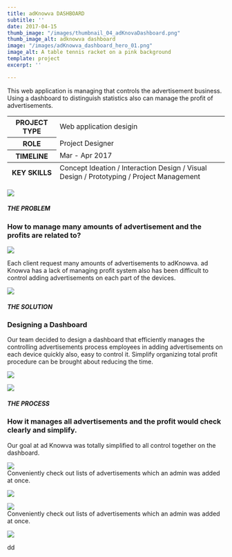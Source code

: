 ```yaml
---
title: adKnowva DASHBOARD
subtitle: ''
date: 2017-04-15
thumb_image: "/images/thumbnail_04_adKnovaDashboard.png"
thumb_image_alt: adknowva dashboard
image: "/images/adKnowva_dashboard_hero_01.png"
image_alt: A table tennis racket on a pink background
template: project
excerpt: ''

---
```

This web application is managing that controls the advertisement business. Using a dashboard to distinguish statistics also can manage the profit of advertisements.  
  
<table>
<thead>    
</thead>
<tbody>
<tr>
<th>PROJECT TYPE</th>
<td>Web application desigin</td>
</tr>
<tr>
<th>ROLE</th>
<td>Project Designer</td>
</tr>
<tr>
<th>TIMELINE</th>
<td>Mar - Apr 2017</td>
</tr>
</tbody>
<tfoot>
<tr>
<th>KEY SKILLS</th>
<td>Concept Ideation / Interaction Design / Visual Design / Prototyping / Project Management</td>
</tr>
</tfoot>
</table>

![](/images/empty_250.png)

##### THE PROBLEM

### How to manage many amounts of advertisement and the profits are related to?

![](/images/03_adknowva_theproblems_01.png)

Each client request many amounts of advertisements to adKnowva.
ad Knowva has a lack of managing profit system also has been difficult to control adding advertisements on each part of the devices.

![](/images/empty_250.png)

##### THE SOLUTION

### Designing a Dashboard

Our team decided to design a dashboard that efficiently manages the controlling advertisements process employees in adding advertisements on each device quickly also, easy to control it. Simplify organizing total profit procedure can be brought about reducing the time.

![](/images/03_adknowva_thesoultion_02.gif)

![](/images/empty_250.png)

##### THE PROCESS

### How it manages all advertisements and the profit would check clearly and simplify.  
Our goal at ad Knowva was totally simplified to all control together on the dashboard.

![](/images/03_adknowva_theprocess_01.gif)  
Conveniently check out lists of advertisements which an admin was added at once.

![](/images/empty.png)

![](/images/03_adknowva_theprocess_02.gif)  
Conveniently check out lists of advertisements which an admin was added at once.

![](/images/empty.png)

dd